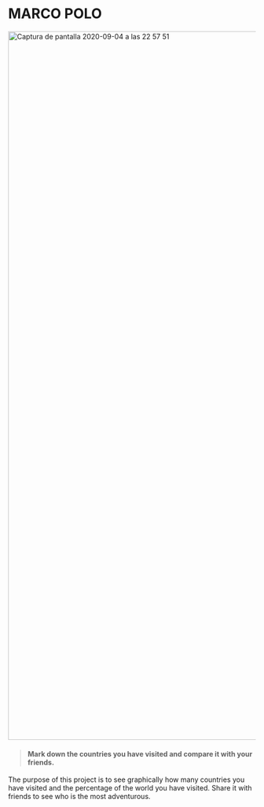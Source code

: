 # MARCO POLO

<img width="1440" alt="Captura de pantalla 2020-09-04 a las 22 57 51" src="https://user-images.githubusercontent.com/44972334/92284377-20f32480-ef02-11ea-8421-76566b740f4c.png">

> #### Mark down the countries you have visited and compare it with your friends.

The purpose of this project is to see graphically how many countries you have visited and the percentage of the world you have visited. Share it with friends to see who is the most adventurous.
